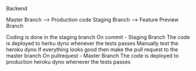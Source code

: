 Backend

Master Branch --> Production code
Staging Branch --> Feature Preview Branch

Coding is done in the staging branch
On commit - Staging Branch
The code is deployed to herku dyno whenever the tests passes
Manually test the heroku dyno
If everything looks good then make the pull request to the master branch
On pullrequest - Master Branch
The code is deployed to production heroku dyno whenever the tests passes

